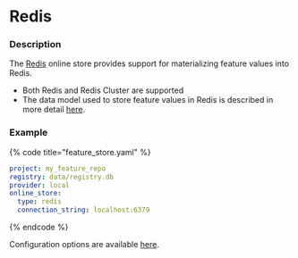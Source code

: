 # Redis

### Description

The [Redis](https://redis.io/) online store provides support for materializing feature values into Redis.

* Both Redis and Redis Cluster are supported
* The data model used to store feature values in Redis is described in more detail [here](https://github.com/feast-dev/feast/blob/master/docs/specs/online_store_format.md).

### Example

{% code title="feature\_store.yaml" %}
```yaml
project: my_feature_repo
registry: data/registry.db
provider: local
online_store:
  type: redis
  connection_string: localhost:6379
```
{% endcode %}

Configuration options are available [here](https://rtd.feast.dev/en/master/#feast.repo_config.RedisOnlineStoreConfig).

